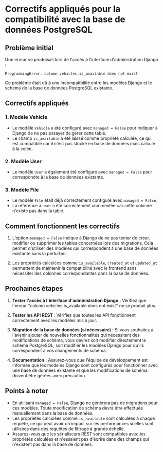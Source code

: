 # Correctifs appliqués pour la compatibilité avec la base de données PostgreSQL

## Problème initial

Une erreur se produisait lors de l'accès à l'interface d'administration Django :
```
ProgrammingError: column vehicles.is_available does not exist
```

Ce problème était dû à une incompatibilité entre les modèles Django et le schéma de la base de données PostgreSQL existante.

## Correctifs appliqués

### 1. Modèle Vehicle
- Le modèle `Vehicle` a été configuré avec `managed = False` pour indiquer à Django de ne pas essayer de gérer cette table.
- Le champ `is_available` a été laissé comme propriété calculée, ce qui est compatible car il n'est pas stocké en base de données mais calculé à la volée.

### 2. Modèle User
- Le modèle `User` a également été configuré avec `managed = False` pour correspondre à la base de données existante.

### 3. Modèle File
- Le modèle `File` était déjà correctement configuré avec `managed = False`.
- La référence à `user` a été correctement commentée car cette colonne n'existe pas dans la table.

## Comment fonctionnent les correctifs

1. L'option `managed = False` indique à Django de ne pas tenter de créer, modifier ou supprimer les tables concernées lors des migrations. Cela permet d'utiliser des modèles qui correspondent à une base de données existante sans la perturber.

2. Les propriétés calculées comme `is_available`, `created_at` et `updated_at` permettent de maintenir la compatibilité avec le frontend sans nécessiter des colonnes correspondantes dans la base de données.

## Prochaines étapes

1. **Tester l'accès à l'interface d'administration Django** : Vérifiez que l'erreur "column vehicles.is_available does not exist" ne se produit plus.

2. **Tester les API REST** : Vérifiez que toutes les API fonctionnent correctement avec les modèles mis à jour.

3. **Migration de la base de données (si nécessaire)** : Si vous souhaitez à l'avenir ajouter de nouvelles fonctionnalités qui nécessitent des modifications de schéma, vous devrez soit modifier directement le schéma PostgreSQL, soit modifier les modèles Django pour qu'ils correspondent à vos changements de schéma.

4. **Documentation** : Assurez-vous que l'équipe de développement est informée que les modèles Django sont configurés pour fonctionner avec une base de données existante et que les modifications de schéma doivent être gérées avec précaution.

## Points à noter

- En utilisant `managed = False`, Django ne génèrera pas de migrations pour ces modèles. Toute modification de schéma devra être effectuée manuellement dans la base de données.
- Les propriétés calculées comme `is_available` sont calculées à chaque requête, ce qui peut avoir un impact sur les performances si elles sont utilisées dans des requêtes de filtrage à grande échelle.
- Assurez-vous que les sérialiseurs REST sont compatibles avec les propriétés calculées et n'essaient pas d'écrire dans des champs qui n'existent pas dans la base de données. 